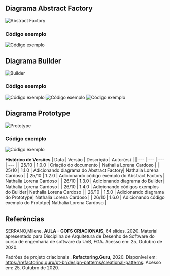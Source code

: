 ## Diagrama Abstract Factory

![Abstract Factory](https://imgur.com/w12gxUJ.png)

### Código exemplo

![Código exemplo](https://imgur.com/eyzAjhx.png)


## Diagrama Builder 

![Builder](https://imgur.com/sztVX9t.png)

### Código exemplo

![Código exemplo](https://imgur.com/uknsHsj.png)
![Código exemplo](https://imgur.com/a8mXWmL.png)
![Código exemplo](https://imgur.com/NeZqbcp.png)

## Diagrama Prototype

![Prototype](https://imgur.com/Vm1C5UM.png)

### Código exemplo 

![Código exemplo](https://imgur.com/zaPPIau.png)

**Histórico de Versões**
| Data | Versão | Descrição | Autor(es) |
| --- | --- | --- | --- |
| 25/10 | 1.0.0 | Criação do documento | Nathalia Lorena Cardoso |
| 25/10 | 1.1.0 |  Adicionando diagrama do Abstract Factory| Nathalia Lorena Cardoso |
| 25/10 | 1.2.0 |  Adicionando código exemplo do Abstract Factory| Nathalia Lorena Cardoso |
| 26/10 | 1.3.0 |  Adicionando diagrama do Builder| Nathalia Lorena Cardoso |
| 26/10 | 1.4.0 |  Adicionando códigos exemplos do Builder| Nathalia Lorena Cardoso |
| 26/10 | 1.5.0 |  Adicionando diagrama do Prototype| Nathalia Lorena Cardoso |
| 26/10 | 1.6.0 |  Adicionando código exemplo do Prototpe| Nathalia Lorena Cardoso |



## Referências

SERRANO,Milene. **AULA - GOFS CRIACIONAIS**, 64 slides. 2020. Material apresentado para Disciplina de Arquitetura de Desenho de Software do curso de engenharia de software da UnB, FGA. Acesso em: 25, Outubro de 2020.

Padrões de projeto criacionais . **Refactoring.Guru**, 2020. Disponível em: <https://refactoring.guru/pt-br/design-patterns/creational-patterns>. Acesso em: 25, Outubro de 2020.
